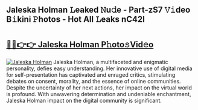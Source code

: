 ## Jaleska Holman 𝙻eaked 𝙽u𝚍e - Part-zS7 𝚅𝚒deo B𝚒kini 𝙿hotos - Hot All 𝙻eaks nC42l

# <h2><a href="http://ld0asgq.urlbe.top/?page=Jaleska+Holman">🔗🔗👉👉 Jaleska Holman P𝚑oto𝚜Vid𝚎o</a></h2>

[![Jaleska Holman](https://i.imgur.com/eBuTRDB.gif)](http://ld0asgq.urlbe.top/?page=Jaleska+Holman)
Jaleska Holman, a multifaceted and enigmatic personality, defies easy understanding. Her innovative use of digital media for self-presentation has captivated and enraged critics, stimulating debates on consent, morality, and the essence of online communities. Despite the uncertainty of her next actions, her impact on the virtual world is profound. With unwavering determination and undeniable enchantment, Jaleska Holman impact on the digital community is significant.
